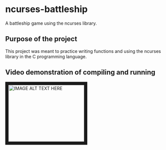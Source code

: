 # ncurses-battleship
A battleship game using the ncurses library.

<h2> Purpose of the project </h2>
This project was meant to practice writing functions and using the ncurses library in the C programming language.

<h2> Video demonstration of compiling and running </h2>
<a href="http://www.youtube.com/watch?feature=player_embedded&v=2C_AqzyvAhM
" target="_blank"><img src="http://img.youtube.com/vi/2C_AqzyvAhM/0.jpg" 
alt="IMAGE ALT TEXT HERE" width="240" height="180" border="10" /></a>
